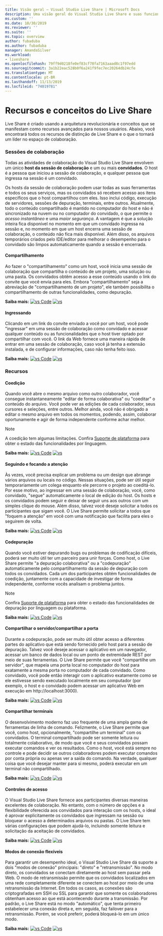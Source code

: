 ```yaml
---
title: Visão geral – Visual Studio Live Share | Microsoft Docs
description: Uma visão geral do Visual Studio Live Share e suas funcionalidades.
ms.custom: ''
ms.date: 10/30/2019
ms.reviewer: ''
ms.suite: ''
ms.topic: overview
author: fubaduba
ms.author: fubaduba
manager: AmandaSilver
ms.workload:
- liveshare
ms.openlocfilehash: 79ff9d0218fe0ef83cf78fa7163aaad8c1f97edd
ms.sourcegitcommit: 3a1b22eac528b0f6a241f9fec7ec20264db24cfe
ms.translationtype: MT
ms.contentlocale: pt-BR
ms.lasthandoff: 11/13/2019
ms.locfileid: "74019781"
---
```

<!--
Copyright © Microsoft Corporation
All rights reserved.
Creative Commons Attribution 4.0 License (International): https://creativecommons.org/licenses/by/4.0/legalcode
-->
# <a name="live-share-features-and-concepts"></a>Recursos e conceitos do Live Share 

Live Share é criado usando a arquitetura revolucionária e conceitos que se manifestam como recursos avançados para nossos usuários. Abaixo, você encontrará todos os recursos de distinção de Live Share e o que o tornará um líder no espaço de colaboração. 

### <a name="collaboration-sessions"></a>Sessões de colaboração

Todas as atividades de colaboração do Visual Studio Live Share envolvem um único **host da sessão de colaboração** e um ou mais **convidados**. O host é a pessoa que iniciou a sessão de colaboração, e qualquer pessoa que ingressa na sessão é um convidado.

Os hosts da sessão de colaboração podem usar todas as suas ferramentas e todos os seus serviços, mas os convidados só recebem acesso aos itens específicos que o host compartilhou com eles. Isso inclui código, execução de servidores, sessões de depuração, terminais, entre outros. Atualmente, todo o conteúdo compartilhado é mantido no computador do host e não é sincronizado na nuvem ou no computador do convidado, o que permite o _acesso instantâneo_ e uma _maior segurança_. A vantagem é que a solução inteira fica disponível no momento em que um convidado ingressa na sessão e, no momento em que um host encerra uma sessão de colaboração, o conteúdo não fica mais disponível. Além disso, os arquivos temporários criados pelo IDE/editor para melhorar o desempenho para o convidado são limpos automaticamente quando a sessão é encerrada.

#### <a name="sharing"></a>Compartilhamento

Ao fazer o "compartilhamento" como um host, você inicia uma sessão de colaboração que compartilha o conteúdo de um projeto, uma solução ou uma pasta. Os convidados obtêm acesso a esse conteúdo usando o link do convite que você envia para eles. Embora "compartilhamento" seja a abreviação de "compartilhamento de um projeto", ele também possibilita o compartilhamento de outras funcionalidades, como depuração.

**Saiba mais:** [![vs Code](../media/vscode-icon-15x15.png)](../use/vscode.md#share-a-project) [![vs](../media/vs-icon-15x15.png)](../use/vs.md#share-a-project)

#### <a name="joining"></a>Ingressando

Clicando em um link do convite enviado a você por um host, você pode "ingressar" em uma sessão de colaboração como convidado e acessar qualquer conteúdo ou as funcionalidades que o host tiver optado por compartilhar com você. O link da Web fornece uma maneira rápida de entrar em uma sessão de colaboração, caso você já tenha a extensão instalada, e de configurar informações, caso não tenha feito isso.

**Saiba mais:** [![vs Code](../media/vscode-icon-15x15.png)](../use/vscode.md#join-a-collaboration-session) [![vs](../media/vs-icon-15x15.png)](../use/vs.md#join-a-collaboration-session)

### <a name="features"></a>Recursos

#### <a name="co-editing"></a>Coedição

Quando você abre o mesmo arquivo como outro colaborador, você consegue instantaneamente "editar de forma colaborativa" ou "coeditar" o conteúdo do arquivo. Você pode ver as edições de cada colaborador, seus cursores e seleções, entre outros. Melhor ainda, você não é obrigado a editar o mesmo arquivo em todos os momentos, podendo, assim, colaborar oportunamente e agir de forma independente conforme achar melhor.

> [!NOTE]
> A coedição tem algumas limitações. Confira [Suporte de plataforma](../reference/platform-support.md) para obter o estado das funcionalidades por linguagem.

**Saiba mais:** [![vs Code](../media/vscode-icon-15x15.png)](../use/vscode.md#co-editing) [![vs](../media/vs-icon-15x15.png)](../use/vs.md#co-editing)

#### <a name="following-and-focusing"></a>Seguindo e focando a atenção

Às vezes, você precisa explicar um problema ou um design que abrange vários arquivos ou locais no código. Nessas situações, pode ser útil seguir temporariamente um colega enquanto ele percorre o projeto ao coeditá-lo. Por esse motivo, ao ingressar em uma sessão de colaboração, você, como convidado, "segue" automaticamente o local de edição do host. Os hosts e os convidados podem seguir e deixar de seguir uns aos outros com um simples clique do mouse. Além disso, talvez você deseje solicitar a todos os participantes que sigam você. O Live Share permite solicitar a todos que "foquem a atenção" em você com uma notificação que facilita para eles o seguirem de volta.

**Saiba mais:** [![vs Code](../media/vscode-icon-15x15.png)](../use/vscode.md#following) [![vs](../media/vs-icon-15x15.png)](../use/vs.md#following)

#### <a name="co-debugging"></a>Codepuração

Quando você estiver depurando bugs ou problemas de codificação difíceis, poderá ser muito útil ter um parceiro para unir forças. Como host, o Live Share permite "a depuração colaborativa" ou a "codepuração" automaticamente pelo compartilhamento da sessão de depuração com todos os convidados. Cada um dos participantes obtém funcionalidades de coedição, juntamente com a capacidade de investigar de forma independente, conforme vocês analisam o problema juntos.

> [!NOTE]
> Confira [Suporte de plataforma](../reference/platform-support.md) para obter o estado das funcionalidades de depuração por linguagem ou plataforma.

**Saiba mais:** [![vs Code](../media/vscode-icon-15x15.png)](../use/vscode.md#co-debugging) [![vs](../media/vs-icon-15x15.png)](../use/vs.md#co-debugging)

#### <a name="share-server--share-port"></a>Compartilhar o servidor/compartilhar a porta

Durante a codepuração, pode ser muito útil obter acesso a diferentes partes do aplicativo que está sendo fornecido pelo host para a sessão de depuração. Talvez você deseje acessar o aplicativo em um navegador, acessar um banco de dados local ou um ponto de extremidade REST por meio de suas ferramentas. O Live Share permite que você "compartilhe um servidor", que mapeia uma porta local no computador do host para exatamente a mesma porta no computador de cada convidado. Como convidado, você pode então interagir com o aplicativo exatamente como se ele estivesse sendo executado localmente em seu computador (por exemplo, o host e o convidado podem acessar um aplicativo Web em execução em http://localhost:3000).

**Saiba mais:** [![vs Code](../media/vscode-icon-15x15.png)](../use/vscode.md#share-a-server) [![vs](../media/vs-icon-15x15.png)](../use/vs.md#share-a-server)

#### <a name="share-terminals"></a>Compartilhar terminais

O desenvolvimento moderno faz uso frequente de uma ampla gama de ferramentas de linha de comando. Felizmente, o Live Share permite que você, como host, opcionalmente, "compartilhe um terminal" com os convidados. O terminal compartilhado pode ser somente leitura ou totalmente colaborativo, de modo que você e seus convidados possam executar comandos e ver os resultados. Como o host, você está sempre no controle e pode decidir se outros colaboradores podem executar comandos por conta própria ou apenas ver a saída do comando. Na verdade, qualquer coisa que você desejar manter para si mesmo, poderá executar em um terminal não compartilhado.

**Saiba mais:** [![vs Code](../media/vscode-icon-15x15.png)](../use/vscode.md#share-a-terminal) [![vs](../media/vs-icon-15x15.png)](../use/vs.md#share-a-terminal)

#### <a name="access-controls"></a>Controles de acesso

O Visual Studio Live Share fornece aos participantes diversas maneiras excelentes de colaboração. No entanto, com o número de opções e a flexibilidade oferecida aos convidados para interação com os hosts, o ideal é aprovar explicitamente os convidados que ingressam na sessão ou bloquear o acesso a determinados arquivos ou pastas. O Live Share tem várias configurações que podem ajudá-lo, incluindo somente leitura e solicitação da aceitação de convidados.

**Saiba mais:** [![vs Code](../media/vscode-icon-15x15.png)](../reference/security.md) [![vs](../media/vs-icon-15x15.png)](../reference/security.md)

#### <a name="flexible-connection-modes"></a>Modos de conexão flexíveis

Para garantir um desempenho ideal, o Visual Studio Live Share dá suporte a dois "modos de conexão" principais: "direto" e "retransmissão". No modo direto, os convidados se conectam diretamente ao host sem passar pela Web. O modo de retransmissão permite que os convidados localizados em uma rede completamente diferente se conectem ao host por meio de uma retransmissão da Internet. Em todos os casos, as conexões são criptografadas em SSH ou SSL para garantir que somente os colaboradores obtenham acesso ao que está acontecendo durante a transmissão. Por padrão, o Live Share está no modo "automático", que tenta primeiro estabelecer uma conexão direta e, em seguida, faz failover para a retransmissão. Porém, se você preferir, poderá bloqueá-lo em um único modo.

**Saiba mais:** [![vs Code](../media/vscode-icon-15x15.png)](../reference/connectivity.md#changing-the-connection-mode) [![vs](../media/vs-icon-15x15.png)](../reference/connectivity.md#changing-the-connection-mode)
